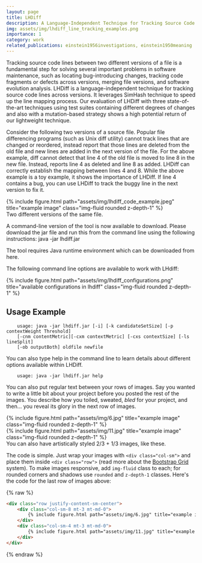 ```yaml
---
layout: page
title: LHDiff
description: A Language-Independent Technique for Tracking Source Code Lines
img: assets/img/lhdiff_line_tracking_examples.png
importance: 1
category: work
related_publications: einstein1956investigations, einstein1950meaning
---
```


Tracking source code lines between two different versions of a file is a fundamental step for solving several important problems in software maintenance, such as locating bug-introducing changes, tracking code fragments or defects across versions, merging file versions, and software evolution analysis. LHDiff is a language-independent technique for tracking source code lines across versions. It leverages SimHash technique to speed up the line mapping process. Our evaluation of LHDiff with three state-of-the-art techniques using test suites containing different degrees of changes and also with a mutation-based strategy shows a high potential return of our lightweight technique.

Consider the following two versions of a source file. Popular file differencing programs (such as Unix diff utility) cannot track lines that are changed or reordered, instead report that those lines are deleted from the old file and new lines are added in the next version of the file. For the above example, diff cannot detect that line 4 of the old file is moved to line 8 in the new file. Instead, reports line 4 as deleted and line 8 as added. LHDiff can correctly establish the mapping between lines 4 and 8. While the above example is a toy example, it shows the importance of LHDiff. If line 4 contains a bug, you can use LHDiff to track the buggy line in the next version to fix it.
<div class="row">
    <div class="col-sm mt-3 mt-md-0">
        {% include figure.html path="assets/img/lhdiff_code_example.jpeg" title="example image" class="img-fluid rounded z-depth-1" %}
    </div>
</div>
<div class="caption">
    Two different versions of the same file.
</div>

A command-line version of the tool is now available to download. Please download the jar file and run this from the command line using the following instructions:
java -jar lhdiff.jar

The tool requires Java runtime environment which can be downloaded from here.

The following command line options are available to work with LHdiff:
<div class="row">
    <div class="col-sm mt-3 mt-md-0">
        {% include figure.html path="assets/img/lhdiff_configurations.png" title="available configurations in lhdiff" class="img-fluid rounded z-depth-1" %}
    </div>
</div>

Usage Example
---
```
    usage: java -jar lhdiff.jar [-i] [-k candidateSetSize] [-p contextWeight Threshold] 
    [-cnm contentMetric][-cxm contextMetric] [-cxs contextSize] [-ls lineSplit] 
    [-ob outputBoth] oldfile newfile
```

You can also type help in the command line to learn details about different options available within LHDiff.
```
    usage: java -jar lhdiff.jar help
```

You can also put regular text between your rows of images.
Say you wanted to write a little bit about your project before you posted the rest of the images.
You describe how you toiled, sweated, *bled* for your project, and then... you reveal its glory in the next row of images.


<div class="row justify-content-sm-center">
    <div class="col-sm-8 mt-3 mt-md-0">
        {% include figure.html path="assets/img/6.jpg" title="example image" class="img-fluid rounded z-depth-1" %}
    </div>
    <div class="col-sm-4 mt-3 mt-md-0">
        {% include figure.html path="assets/img/11.jpg" title="example image" class="img-fluid rounded z-depth-1" %}
    </div>
</div>
<div class="caption">
    You can also have artistically styled 2/3 + 1/3 images, like these.
</div>


The code is simple.
Just wrap your images with `<div class="col-sm">` and place them inside `<div class="row">` (read more about the <a href="https://getbootstrap.com/docs/4.4/layout/grid/">Bootstrap Grid</a> system).
To make images responsive, add `img-fluid` class to each; for rounded corners and shadows use `rounded` and `z-depth-1` classes.
Here's the code for the last row of images above:

{% raw %}
```html
<div class="row justify-content-sm-center">
    <div class="col-sm-8 mt-3 mt-md-0">
        {% include figure.html path="assets/img/6.jpg" title="example image" class="img-fluid rounded z-depth-1" %}
    </div>
    <div class="col-sm-4 mt-3 mt-md-0">
        {% include figure.html path="assets/img/11.jpg" title="example image" class="img-fluid rounded z-depth-1" %}
    </div>
</div>
```
{% endraw %}
